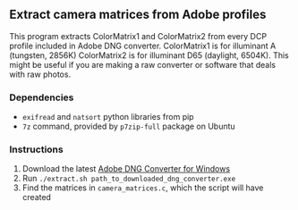 ## Extract camera matrices from Adobe profiles

This program extracts ColorMatrix1 and ColorMatrix2 from every DCP profile included in Adobe DNG converter.
ColorMatrix1 is for illuminant A (tungsten, 2856K) ColorMatrix2 is for illuminant D65 (daylight, 6504K).
This might be useful if you are making a raw converter or software that deals with raw photos.

### Dependencies
- `exifread` and `natsort` python libraries from pip
- `7z` command, provided by `p7zip-full` package on Ubuntu

### Instructions
1. Download the latest [Adobe DNG Converter for Windows](https://www.adobe.com/go/dng_converter_win/)
2. Run `./extract.sh path_to_downloaded_dng_converter.exe`
3. Find the matrices in `camera_matrices.c`, which the script will have created
